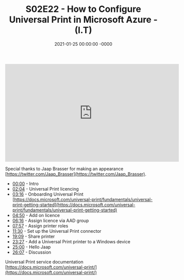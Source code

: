 ﻿---
layout: post
title: "S02E22 - How to Configure Universal Print in Microsoft Azure - (I.T)"
date: 2021-01-25 00:00:00 -0000
categories:
---

<iframe loading="lazy" width="560" height="315" src="https://www.youtube.com/embed/iDv3egbVkHc" title="YouTube video player" frameborder="0" allow="accelerometer; autoplay; clipboard-write; encrypted-media; gyroscope; picture-in-picture" allowfullscreen></iframe>

Special thanks to Jaap Brasser for making an appearance [https://twitter.com/Jaap_Brasser](https://twitter.com/Jaap_Brasser).

* [00:00](https://www.youtube.com/watch?v=iDv3egbVkHc&t=0s) - Intro
* [02:04](https://www.youtube.com/watch?v=iDv3egbVkHc&t=124s) - Universal Print licencing
* [03:16](https://www.youtube.com/watch?v=iDv3egbVkHc&t=196s) - Onboarding Universal Print
[https://docs.microsoft.com/universal-print/fundamentals/universal-print-getting-started](https://docs.microsoft.com/universal-print/fundamentals/universal-print-getting-started)
* [04:50](https://www.youtube.com/watch?v=iDv3egbVkHc&t=290s) - Add on licence
* [06:16](https://www.youtube.com/watch?v=iDv3egbVkHc&t=376s) - Assign licence via AAD group
* [07:57](https://www.youtube.com/watch?v=iDv3egbVkHc&t=477s) - Assign printer roles
* [11:30](https://www.youtube.com/watch?v=iDv3egbVkHc&t=690s) - Set up the Universal Print connector
* [19:09](https://www.youtube.com/watch?v=iDv3egbVkHc&t=1149s) - Share printer
* [23:27](https://www.youtube.com/watch?v=iDv3egbVkHc&t=1407s) - Add a Universal Print printer to a Windows device
* [25:00](https://www.youtube.com/watch?v=iDv3egbVkHc&t=1500s) - Hello Jaap
* [26:07](https://www.youtube.com/watch?v=iDv3egbVkHc&t=1567s) - Discussion

Universal Print service documentation
[https://docs.microsoft.com/universal-print/](https://docs.microsoft.com/universal-print/)

